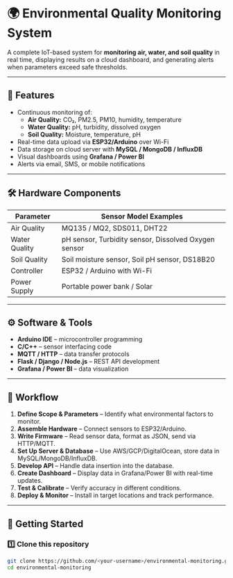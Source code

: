 # 🌍 Environmental Quality Monitoring System

A complete IoT-based system for **monitoring air, water, and soil quality** in real time, displaying results on a cloud dashboard, and generating alerts when parameters exceed safe thresholds.

---

## 📌 Features
- Continuous monitoring of:
  - **Air Quality:** CO₂, PM2.5, PM10, humidity, temperature
  - **Water Quality:** pH, turbidity, dissolved oxygen
  - **Soil Quality:** Moisture, temperature, pH
- Real-time data upload via **ESP32/Arduino** over Wi-Fi
- Data storage on cloud server with **MySQL / MongoDB / InfluxDB**
- Visual dashboards using **Grafana / Power BI**
- Alerts via email, SMS, or mobile notifications

---

## 🛠 Hardware Components
| Parameter       | Sensor Model Examples          |
|----------------|--------------------------------|
| Air Quality    | MQ135 / MQ2, SDS011, DHT22      |
| Water Quality  | pH sensor, Turbidity sensor, Dissolved Oxygen sensor |
| Soil Quality   | Soil moisture sensor, Soil pH sensor, DS18B20 |
| Controller     | ESP32 / Arduino with Wi-Fi      |
| Power Supply   | Portable power bank / Solar     |

---

## ⚙️ Software & Tools
- **Arduino IDE** – microcontroller programming
- **C/C++** – sensor interfacing code
- **MQTT / HTTP** – data transfer protocols
- **Flask / Django / Node.js** – REST API development
- **Grafana / Power BI** – data visualization

---

## 📂 Workflow
1. **Define Scope & Parameters** – Identify what environmental factors to monitor.
2. **Assemble Hardware** – Connect sensors to ESP32/Arduino.
3. **Write Firmware** – Read sensor data, format as JSON, send via HTTP/MQTT.
4. **Set Up Server & Database** – Use AWS/GCP/DigitalOcean, store data in MySQL/MongoDB/InfluxDB.
5. **Develop API** – Handle data insertion into the database.
6. **Create Dashboard** – Display data in Grafana/Power BI with real-time updates.
7. **Test & Calibrate** – Verify accuracy in different conditions.
8. **Deploy & Monitor** – Install in target locations and track performance.

---

## 🚀 Getting Started

### 1️⃣ Clone this repository
```bash
git clone https://github.com/<your-username>/environmental-monitoring.git
cd environmental-monitoring

